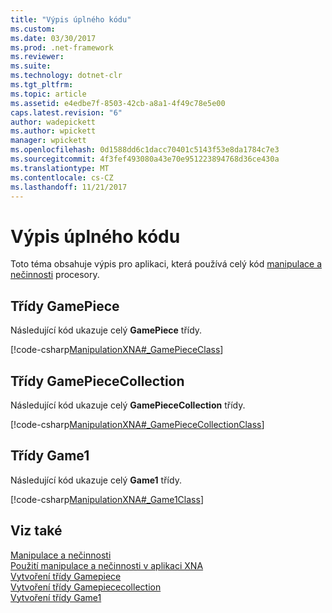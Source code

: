 ```yaml
---
title: "Výpis úplného kódu"
ms.custom: 
ms.date: 03/30/2017
ms.prod: .net-framework
ms.reviewer: 
ms.suite: 
ms.technology: dotnet-clr
ms.tgt_pltfrm: 
ms.topic: article
ms.assetid: e4edbe7f-8503-42cb-a8a1-4f49c78e5e00
caps.latest.revision: "6"
author: wadepickett
ms.author: wpickett
manager: wpickett
ms.openlocfilehash: 0d1588dd6c1dacc70401c5143f53e8da1784c7e3
ms.sourcegitcommit: 4f3fef493080a43e70e951223894768d36ce430a
ms.translationtype: MT
ms.contentlocale: cs-CZ
ms.lasthandoff: 11/21/2017
---
```

# <a name="full-code-listings"></a>Výpis úplného kódu
Toto téma obsahuje výpis pro aplikaci, která používá celý kód [manipulace a nečinnosti](../../../docs/framework/common-client-technologies/manipulations-and-inertia.md) procesory.  
  
## <a name="gamepiece-class"></a>Třídy GamePiece  
 Následující kód ukazuje celý **GamePiece** třídy.  
  
 [!code-csharp[ManipulationXNA#_GamePieceClass](../../../samples/snippets/csharp/VS_Snippets_Misc/manipulationxna/cs/gamepiece.cs#_gamepiececlass)]  
  
## <a name="gamepiececollection-class"></a>Třídy GamePieceCollection  
 Následující kód ukazuje celý **GamePieceCollection** třídy.  
  
 [!code-csharp[ManipulationXNA#_GamePieceCollectionClass](../../../samples/snippets/csharp/VS_Snippets_Misc/manipulationxna/cs/gamepiececollection.cs#_gamepiececollectionclass)]  
  
## <a name="game1-class"></a>Třídy Game1  
 Následující kód ukazuje celý **Game1** třídy.  
  
 [!code-csharp[ManipulationXNA#_Game1Class](../../../samples/snippets/csharp/VS_Snippets_Misc/manipulationxna/cs/game1.cs#_game1class)]  
  
## <a name="see-also"></a>Viz také  
 [Manipulace a nečinnosti](../../../docs/framework/common-client-technologies/manipulations-and-inertia.md)  
 [Použití manipulace a nečinnosti v aplikaci XNA](../../../docs/framework/common-client-technologies/use-manipulations-and-inertia-in-an-xna-application.md)  
 [Vytvoření třídy Gamepiece](../../../docs/framework/common-client-technologies/creating-the-gamepiece-class.md)  
 [Vytvoření třídy Gamepiececollection](../../../docs/framework/common-client-technologies/creating-the-gamepiececollection-class.md)  
 [Vytvoření třídy Game1](../../../docs/framework/common-client-technologies/creating-the-game1-class.md)
